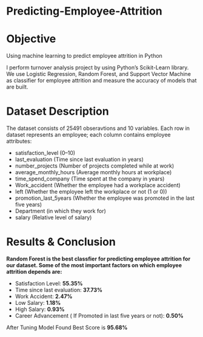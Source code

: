 # **Predicting-Employee-Attrition**
# Objective
Using machine learning to predict employee attrition in Python

I perform turnover analysis project by using Python’s Scikit-Learn library. We use Logistic Regression, Random Forest, and Support Vector Machine as classifier for employee attrition and measure the accuracy of models that are built.

# Dataset Description
The dataset consists of 25491 obseravtions and 10 variables. Each row in dataset represents an employee; each column contains employee attributes:

* satisfaction_level (0–10)
* last_evaluation (Time since last evaluation in years)
* number_projects (Number of projects completed while at work)
* average_monthly_hours (Average monthly hours at workplace)
* time_spend_company (Time spent at the company in years)
* Work_accident (Whether the employee had a workplace accident)
* left (Whether the employee left the workplace or not (1 or 0))
* promotion_last_5years (Whether the employee was promoted in the last five years)
* Department (in which they work for)
* salary (Relative level of salary)

# Results & Conclusion

**Random Forest is the best classfier for predicting employee attrition for our dataset. Some of the most important factors on which employee attrition depends are:**


* Satisfaction Level: **55.35%**
* Time since last evaluation: **37.73%**
* Work Accident: **2.47%**
* Low Salary: **1.18%**
* High Salary: **0.93%**
* Career Advancement ( If Promoted in last five years or not): **0.50%**


After Tuning Model Found Best Score is **95.68%** 

